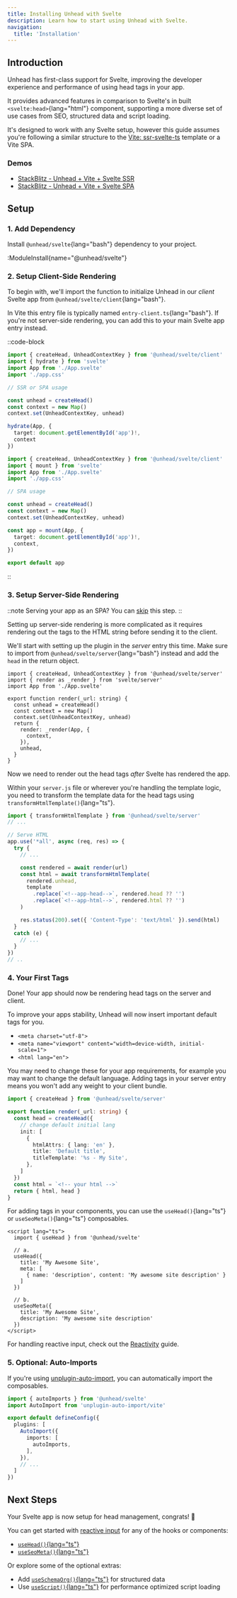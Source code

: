 ```yaml
---
title: Installing Unhead with Svelte
description: Learn how to start using Unhead with Svelte.
navigation:
  title: 'Installation'
---
```


## Introduction

Unhead has first-class support for Svelte, improving the developer experience and performance of using head tags in your app.

It provides advanced features in comparison to Svelte's in built `<svelte:head>`{lang="html"} component, supporting a more diverse set of use cases from SEO, structured data and
script loading.

It's designed to work with any Svelte setup, however this guide assumes you're following a similar structure to the [Vite: ssr-svelte-ts](https://github.com/bluwy/create-vite-extra/tree/master/template-ssr-Svelte-ts) template
or a Vite SPA.

### Demos

- [StackBlitz - Unhead + Vite + Svelte SSR](https://stackblitz.com/edit/github-ckbygkxk)
- [StackBlitz - Unhead + Vite + Svelte SPA](https://stackblitz.com/edit/vitejs-vite-tfv9egtq)

## Setup

### 1. Add Dependency

Install `@unhead/svelte`{lang="bash"} dependency to your project.

:ModuleInstall{name="@unhead/svelte"}

### 2. Setup Client-Side Rendering

To begin with, we'll import the function to initialize Unhead in our _client_ Svelte app from `@unhead/svelte/client`{lang="bash"}.

In Vite this entry file is typically named `entry-client.ts`{lang="bash"}. If you're not server-side rendering, you can add this to your main Svelte app entry instead.

::code-block

```ts {1,7,12,14} [src/entry-client.ts]
import { createHead, UnheadContextKey } from '@unhead/svelte/client'
import { hydrate } from 'svelte'
import App from './App.svelte'
import './app.css'

// SSR or SPA usage

const unhead = createHead()
const context = new Map()
context.set(UnheadContextKey, unhead)

hydrate(App, {
  target: document.getElementById('app')!,
  context
})
```

```ts [src/main.ts]
import { createHead, UnheadContextKey } from '@unhead/svelte/client'
import { mount } from 'svelte'
import App from './App.svelte'
import './app.css'

// SPA usage

const unhead = createHead()
const context = new Map()
context.set(UnheadContextKey, unhead)

const app = mount(App, {
  target: document.getElementById('app')!,
  context,
})

export default app
```

::

### 3. Setup Server-Side Rendering

::note
Serving your app as an SPA? You can [skip](/docs/svelte/installation#_4-your-first-tags) this step.
::

Setting up server-side rendering is more complicated as it requires rendering out the tags to the HTML string before sending it to the client.

We'll start with setting up the plugin in the _server_ entry this time. Make sure to import from `@unhead/svelte/server`{lang="bash"} instead
and add the `head` in the return object.

```tsx {1,7,10,12,15} [src/entry-server.ts]
import { createHead, UnheadContextKey } from '@unhead/svelte/server'
import { render as _render } from 'svelte/server'
import App from './App.svelte'

export function render(_url: string) {
  const unhead = createHead()
  const context = new Map()
  context.set(UnheadContextKey, unhead)
  return {
    render: _render(App, {
      context,
    }),
    unhead,
  }
}
```

Now we need to render out the head tags _after_ Svelte has rendered the app.

Within your `server.js` file or wherever you're handling the template logic, you need to transform the template data
for the head tags using `transformHtmlTemplate()`{lang="ts"}.

```ts {1,9-14} [server.ts]
import { transformHtmlTemplate } from '@unhead/svelte/server'
// ...

// Serve HTML
app.use('*all', async (req, res) => {
  try {
    // ...

    const rendered = await render(url)
    const html = await transformHtmlTemplate(
      rendered.unhead,
      template
        .replace(`<!--app-head-->`, rendered.head ?? '')
        .replace(`<!--app-html-->`, rendered.html ?? '')
    )

    res.status(200).set({ 'Content-Type': 'text/html' }).send(html)
  }
  catch (e) {
    // ...
  }
})
// ..
```

### 4. Your First Tags

Done! Your app should now be rendering head tags on the server and client.

To improve your apps stability, Unhead will now insert important default tags for you.

- `<meta charset="utf-8">`
- `<meta name="viewport" content="width=device-width, initial-scale=1">`
- `<html lang="en">`

You may need to change these for your app requirements, for example you may want to change the default language. Adding
tags in your server entry means you won't add any weight to your client bundle.

```ts {2,6-8} [src/entry-server.ts]
import { createHead } from '@unhead/svelte/server'

export function render(_url: string) {
  const head = createHead({
    // change default initial lang
    init: [
      {
        htmlAttrs: { lang: 'en' },
        title: 'Default title',
        titleTemplate: '%s - My Site',
      },
    ]
  })
  const html = `<!-- your html -->`
  return { html, head }
}
```

For adding tags in your components, you can use the `useHead()`{lang="ts"} or `useSeoMeta()`{lang="ts"} composables.

```sveltehtml [App.svelte]
<script lang="ts">
  import { useHead } from '@unhead/svelte'

  // a.
  useHead({
    title: 'My Awesome Site',
    meta: [
      { name: 'description', content: 'My awesome site description' }
    ]
  })

  // b.
  useSeoMeta({
    title: 'My Awesome Site',
    description: 'My awesome site description'
  })
</script>
```

For handling reactive input, check out the [Reactivity](/docs/svelte/guides/reactivity) guide.

### 5. Optional: Auto-Imports

If you're using  [unplugin-auto-import](https://github.com/antfu/unplugin-auto-import), you can automatically import the composables.

```ts [vite.config.ts]
import { autoImports } from '@unhead/svelte'
import AutoImport from 'unplugin-auto-import/vite'

export default defineConfig({
  plugins: [
    AutoImport({
      imports: [
        autoImports,
      ],
    }),
    // ...
  ]
})
```

## Next Steps

Your Svelte app is now setup for head management, congrats! 🎉

You can get started with [reactive input](/docs/svelte/guides/reactivity) for any of the hooks or components:
- [`useHead()`{lang="ts"}](/docs/head/api/composables/use-head)
- [`useSeoMeta()`{lang="ts"}](/docs/head/api/composables/use-seo-meta)

Or explore some of the optional extras:

- Add [`useSchemaOrg()`{lang="ts"}](/docs/head/api/composables/use-schema-org) for structured data
- Use [`useScript()`{lang="ts"}](/docs/head/api/composables/use-script) for performance optimized script loading
